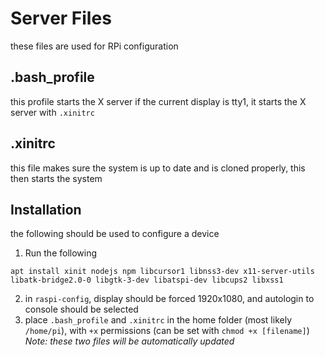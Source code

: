 # Server Files
these files are used for RPi configuration


## .bash_profile
this profile starts the X server if the current display is tty1, it starts the X server with `.xinitrc`

## .xinitrc
this file makes sure the system is up to date and is cloned properly, this then starts the system

## Installation
the following should be used to configure a device
1. Run the following
```
apt install xinit nodejs npm libcursor1 libnss3-dev x11-server-utils libatk-bridge2.0-0 libgtk-3-dev libatspi-dev libcups2 libxss1
```
2. in `raspi-config`, display should be forced 1920x1080, and autologin to console should be selected
3. place `.bash_profile` and `.xinitrc` in the home folder (most likely `/home/pi`), with `+x` permissions (can be set with `chmod +x [filename]`)
*Note: these two files will be automatically updated*